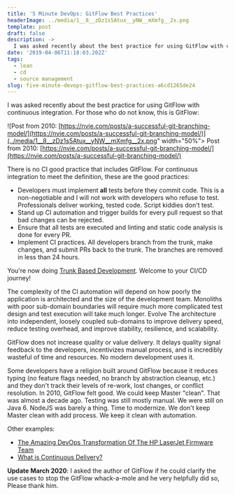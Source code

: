 ```yaml
---
title: '5 Minute DevOps: GitFlow Best Practices'
headerImage: ../media/1__8__zDz1s5Atux__yNW__mXmfg__2x.png
template: post
draft: false
description: ->
  I was asked recently about the best practice for using GitFlow with continuous integration. For those who do not know...
date: '2019-04-06T11:18:03.202Z'
tags:
  - lean
  - cd
  - source management
slug: five-minute-devops-gitflow-best-practices-a6cd1265de24
---
```


I was asked recently about the best practice for using GitFlow with continuous integration. For those who do not know, this is GitFlow:

![Post from 2010: [https://nvie.com/posts/a-successful-git-branching-model/](https://nvie.com/posts/a-successful-git-branching-model/)](../media/1__8__zDz1s5Atux__yNW__mXmfg__2x.png" width="50%"></img>
Post from 2010: [https://nvie.com/posts/a-successful-git-branching-model/](https://nvie.com/posts/a-successful-git-branching-model/)

There is no CI good practice that includes GitFlow. For continuous integration to meet the definition, these are the good practices:

* Developers must implement **all** tests before they commit code. This is a non-negotiable and I will not work with developers who refuse to test. Professionals deliver working, tested code. Script kiddies don't test.
* Stand up CI automation and trigger builds for every pull request so that bad changes can be rejected.
* Ensure that all tests are executed and linting and static code analysis is done for every PR.
* Implement CI practices. All developers branch from the trunk, make changes, and submit PRs back to the trunk. The branches are removed in less than 24 hours.

You're now doing [Trunk Based Development](https://trunkbaseddevelopment.com). Welcome to your CI/CD journey!

The complexity of the CI automation will depend on how poorly the application is architected and the size of the development team. Monoliths with poor sub-domain boundaries will require much more complicated test design and test execution will take much longer. Evolve The architecture into independent, loosely coupled sub-domains to improve delivery speed, reduce testing overhead, and improve stability, resilience, and scalability.

GitFlow does not increase quality or value delivery. It delays quality signal feedback to the developers, incentivizes manual process, and is incredibly wasteful of time and resources. No modern development uses it.

Some developers have a religion built around GitFlow because it reduces typing (no feature flags needed, no branch by abstraction cleanup, etc.) and they don't track their levels of re-work, lost changes, or conflict resolution. In 2010, GitFlow felt good. We could keep Master "clean". That was almost a decade ago. Testing was still mostly manual. We were still on Java 6. NodeJS was barely a thing. Time to modernize. We don't keep Master clean with add process. We keep it clean with automation.

Other examples:

* [The Amazing DevOps Transformation Of The HP LaserJet Firmware Team](https://itrevolution.com/the-amazing-devops-transformation-of-the-hp-laserjet-firmware-team-gary-gruver/)
* [What is Continuous Delivery?](https://continuousdelivery.com)

**Update March 2020**: I asked the author of GitFlow if he could clarify the use cases to stop the GitFlow whack-a-mole and he very helpfully did so, Please thank him.
